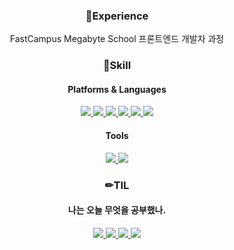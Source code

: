 
<h3 align="center">📌Experience</h3>
<p align="center">FastCampus Megabyte School 프론트엔드 개발자 과정</p>

<h3 align="center">🧬Skill</h3>
<h4 align="center">Platforms & Languages</h4>
<p align="center">
  <a href="/">
    <img src="https://img.shields.io/badge/Redux-764ABC?style=flat-square&logo=Redux&logoColor=FFFFFF"/>
  </a>
  <a href="/">
  <a href="/">
    <img src="https://img.shields.io/badge/React-61DAFB?style=flat-square&logo=React&logoColor=FFFFFF"/>
  </a>
  <a href="/">
    <img src="https://img.shields.io/badge/JavaScript-F7DF1E?style=flat-square&logo=JavaScript&logoColor=FFFFFF"/>
  </a>
  <a href="/">
    <img src="https://img.shields.io/badge/Vue.js-4FC08D?style=flat-square&logo=Vue.js&logoColor=FFFFFF"/>
  </a>
  <a href="/">
    <img src="https://img.shields.io/badge/HTML-E34F26?style=flat-square&logo=HTML5&logoColor=FFFFFF"/>
  </a>
  <a href="/">
    <img src="https://img.shields.io/badge/CSS-1572B6?style=flat-square&logo=CSS3&logoColor=FFFFFF"/>
  </a>
</p>
<h4 align="center">Tools</h4>
<p align="center">
  <a href="/">
    <img src="https://img.shields.io/badge/Git-F05032?style=flat-square&logo=Git&logoColor=FFFFFF"/>
  </a>
  <a href="/">
    <img src="https://img.shields.io/badge/Visual Studio Code-007ACC?style=flat-square&logo=Visual Studio Code&logoColor=FFFFFF"/>
  </a>
</p>

<h3 align="center">✏TIL</h3>
<h4 align="center">나는 오늘 무엇을 공부했나.</h4>
<p align="center">
  <a href="https://velog.io/@sweet_pumpkin">
    <img src="https://img.shields.io/badge/Velog-20C997?style=flat-square&logo=Velog&logoColor=FFFFFF"/>
  </a>
  <a href="https://github.com/Sweet-Pumpkin/TIL/blob/master/date.md">
    <img src="https://img.shields.io/badge/날짜별TIL-0288D1?style=flat-square&logo=&logoColor=FFFFFF"/>
  </a>
  <a href="https://github.com/Sweet-Pumpkin/TIL/blob/master/item/codingTest.md">
    <img src="https://img.shields.io/badge/코딩테스트-179C7D?style=flat-square&logo=&logoColor=FFFFFF"/>
  </a>
  <a href="https://github.com/Sweet-Pumpkin/TIL/blob/master/item/error.md">
    <img src="https://img.shields.io/badge/에러/해결-ED1A3A?style=flat-square&logo=&logoColor=FFFFFF"/>
  </a>
</p>
